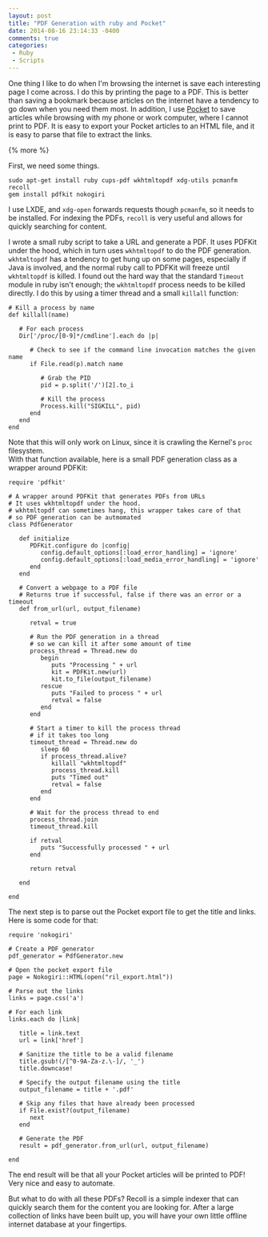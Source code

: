 ```yaml
---
layout: post
title: "PDF Generation with ruby and Pocket"
date: 2014-08-16 23:14:33 -0400
comments: true
categories: 
 - Ruby
 - Scripts
---
```


One thing I like to do when I'm browsing the internet is save each interesting page I come across. 
I do this by printing the page to a PDF. This is better than saving a bookmark because articles on the internet have a tendency to go down when you need them most. 
In addition, I use [Pocket](http://getpocket.com/a/queue/list/) to save articles while browsing with my phone or work computer, where I cannot print to PDF. 
It is easy to export your Pocket articles to an HTML file, and it is easy to parse that file to extract the links.

{% more %}

First, we need some things.

    sudo apt-get install ruby cups-pdf wkhtmltopdf xdg-utils pcmanfm recoll
    gem install pdfkit nokogiri
    
I use LXDE, and `xdg-open` forwards requests though `pcmanfm`, so it needs to be installed. For indexing the PDFs, `recoll` is very useful and allows for quickly searching for content.

I wrote a small ruby script to take a URL and generate a PDF. It uses PDFKit under the hood, which in turn uses `wkhtmltopdf` to do the PDF generation. `wkhtmltopdf` has a tendency to get hung up on some pages, especially if Java is involved, and the normal ruby call to PDFKit will freeze until `wkhtmltopdf` is killed. I found out the hard way that the standard `Timeout` module in ruby isn't enough; the `wkhtmltopdf` process needs to be killed directly. I do this by using a timer thread and a small `killall` function:

    # Kill a process by name
    def killall(name)
    
       # For each process
       Dir['/proc/[0-9]*/cmdline'].each do |p|
       
          # Check to see if the command line invocation matches the given name
          if File.read(p).match name
          
             # Grab the PID
             pid = p.split('/')[2].to_i
             
             # Kill the process
             Process.kill("SIGKILL", pid)
          end
       end
    end

Note that this will only work on Linux, since it is crawling the Kernel's `proc` filesystem.  
With that function available, here is a small PDF generation class as a wrapper around PDFKit:

    require 'pdfkit'
    
    # A wrapper around PDFKit that generates PDFs from URLs
    # It uses wkhtmltopdf under the hood.
    # wkhtmltopdf can sometimes hang, this wrapper takes care of that
    # so PDF generation can be autmomated
    class PdfGenerator
       
       def initialize
          PDFKit.configure do |config|
             config.default_options[:load_error_handling] = 'ignore'
             config.default_options[:load_media_error_handling] = 'ignore'
          end
       end
       
       # Convert a webpage to a PDF file
       # Returns true if successful, false if there was an error or a timeout
       def from_url(url, output_filename)
          
          retval = true
          
          # Run the PDF generation in a thread
          # so we can kill it after some amount of time
          process_thread = Thread.new do
             begin
                puts "Processing " + url
                kit = PDFKit.new(url)
                kit.to_file(output_filename)
             rescue
                puts "Failed to process " + url
                retval = false
             end
          end
       
          # Start a timer to kill the process thread
          # if it takes too long
          timeout_thread = Thread.new do
             sleep 60
             if process_thread.alive?
                killall "wkhtmltopdf"
                process_thread.kill
                puts "Timed out"
                retval = false
             end
          end
          
          # Wait for the process thread to end
          process_thread.join
          timeout_thread.kill
          
          if retval
             puts "Successfully processed " + url
          end
          
          return retval
          
       end
       
    end

The next step is to parse out the Pocket export file to get the title and links. Here is some code for that:

    require 'nokogiri'
    
    # Create a PDF generator
    pdf_generator = PdfGenerator.new
    
    # Open the pocket export file
    page = Nokogiri::HTML(open("ril_export.html"))
    
    # Parse out the links
    links = page.css('a')
    
    # For each link
    links.each do |link|
    
       title = link.text
       url = link['href']
    
       # Sanitize the title to be a valid filename
       title.gsub!(/[^0-9A-Za-z.\-]/, '_')
       title.downcase!
       
       # Specify the output filename using the title
       output_filename = title + '.pdf'
        
       # Skip any files that have already been processed
       if File.exist?(output_filename)
          next
       end
        
       # Generate the PDF
       result = pdf_generator.from_url(url, output_filename)
        
    end

The end result will be that all your Pocket articles will be printed to PDF! Very nice and easy to automate.

But what to do with all these PDFs? Recoll is a simple indexer that can quickly search them for the content you are looking for. After a large collection of links have been built up, you will have your own little offline internet database at your fingertips.
